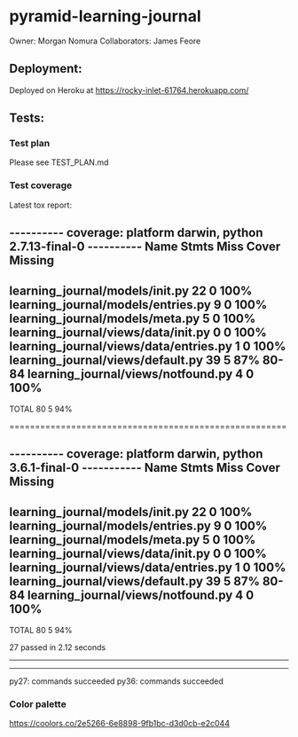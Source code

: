 # pyramid-learning-journal

Owner: Morgan Nomura
Collaborators: James Feore

## Deployment:
Deployed on Heroku at https://rocky-inlet-61764.herokuapp.com/


## Tests:
### Test plan
Please see TEST_PLAN.md

### Test coverage
Latest tox report:

---------- coverage: platform darwin, python 2.7.13-final-0 ----------
Name                                      Stmts   Miss  Cover   Missing
-----------------------------------------------------------------------
learning_journal/models/__init__.py          22      0   100%
learning_journal/models/entries.py            9      0   100%
learning_journal/models/meta.py               5      0   100%
learning_journal/views/data/__init__.py       0      0   100%
learning_journal/views/data/entries.py        1      0   100%
learning_journal/views/default.py            39      5    87%   80-84
learning_journal/views/notfound.py            4      0   100%
-----------------------------------------------------------------------
TOTAL                                        80      5    94%

======================================================

---------- coverage: platform darwin, python 3.6.1-final-0 -----------
Name                                      Stmts   Miss  Cover   Missing
-----------------------------------------------------------------------
learning_journal/models/__init__.py          22      0   100%
learning_journal/models/entries.py            9      0   100%
learning_journal/models/meta.py               5      0   100%
learning_journal/views/data/__init__.py       0      0   100%
learning_journal/views/data/entries.py        1      0   100%
learning_journal/views/default.py            39      5    87%   80-84
learning_journal/views/notfound.py            4      0   100%
-----------------------------------------------------------------------
TOTAL                                        80      5    94%

27 passed in 2.12 seconds
__________________________________________________________ 
__________________________________________________________
  py27: commands succeeded
  py36: commands succeeded


### Color palette
https://coolors.co/2e5266-6e8898-9fb1bc-d3d0cb-e2c044